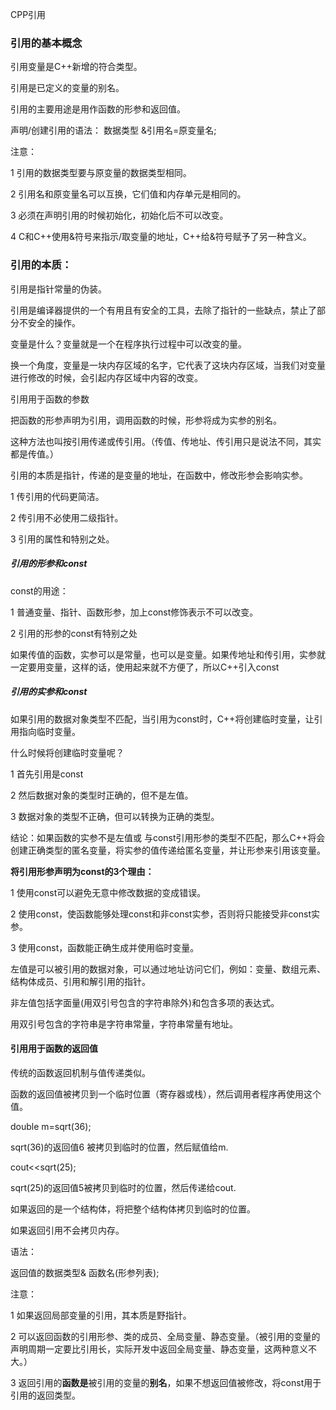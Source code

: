 CPP引用

### 引用的基本概念

引用变量是C++新增的符合类型。

引用是已定义的变量的别名。

引用的主要用途是用作函数的形参和返回值。

声明/创建引用的语法： 数据类型 &引用名=原变量名;

注意：

1 引用的数据类型要与原变量的数据类型相同。

2 引用名和原变量名可以互换，它们值和内存单元是相同的。

3 必须在声明引用的时候初始化，初始化后不可以改变。

4 C和C++使用&符号来指示/取变量的地址，C++给&符号赋予了另一种含义。

### 引用的本质：

引用是指针常量的伪装。

引用是编译器提供的一个有用且有安全的工具，去除了指针的一些缺点，禁止了部分不安全的操作。

变量是什么？变量就是一个在程序执行过程中可以改变的量。

换一个角度，变量是一块内存区域的名字，它代表了这块内存区域，当我们对变量进行修改的时候，会引起内存区域中内容的改变。 

引用用于函数的参数

把函数的形参声明为引用，调用函数的时候，形参将成为实参的别名。

这种方法也叫按引用传递或传引用。（传值、传地址、传引用只是说法不同，其实都是传值。）

引用的本质是指针，传递的是变量的地址，在函数中，修改形参会影响实参。

1 传引用的代码更简洁。

2 传引用不必使用二级指针。

3 引用的属性和特别之处。

##### 引用的形参和const

const的用途：

1 普通变量、指针、函数形参，加上const修饰表示不可以改变。

2 引用的形参的const有特别之处

如果传值的函数，实参可以是常量，也可以是变量。如果传地址和传引用，实参就一定要用变量，这样的话，使用起来就不方便了，所以C++引入const

##### 引用的实参和const

如果引用的数据对象类型不匹配，当引用为const时，C++将创建临时变量，让引用指向临时变量。

什么时候将创建临时变量呢？

1 首先引用是const

2 然后数据对象的类型时正确的，但不是左值。

3 数据对象的类型不正确，但可以转换为正确的类型。

结论：如果函数的实参不是左值或 与const引用形参的类型不匹配，那么C++将会创建正确类型的匿名变量，将实参的值传递给匿名变量，并让形参来引用该变量。

**将引用形参声明为const的3个理由：**

1 使用const可以避免无意中修改数据的变成错误。

2 使用const，使函数能够处理const和非const实参，否则将只能接受非const实参。

3 使用const，函数能正确生成并使用临时变量。

左值是可以被引用的数据对象，可以通过地址访问它们，例如：变量、数组元素、结构体成员、引用和解引用的指针。

非左值包括字面量(用双引号包含的字符串除外)和包含多项的表达式。

用双引号包含的字符串是字符串常量，字符串常量有地址。

#### 引用用于函数的返回值

传统的函数返回机制与值传递类似。

函数的返回值被拷贝到一个临时位置（寄存器或栈），然后调用者程序再使用这个值。

double m=sqrt(36); 

sqrt(36)的返回值6 被拷贝到临时的位置，然后赋值给m.

cout<<sqrt(25);

sqrt(25)的返回值5被拷贝到临时的位置，然后传递给cout.

如果返回的是一个结构体，将把整个结构体拷贝到临时的位置。

如果返回引用不会拷贝内存。

语法：

返回值的数据类型& 函数名(形参列表);

注意：

1 如果返回局部变量的引用，其本质是野指针。

2 可以返回函数的引用形参、类的成员、全局变量、静态变量。（被引用的变量的声明周期一定要比引用长，实际开发中返回全局变量、静态变量，这两种意义不大。）

3 返回引用的**函数是**被引用的变量的**别名**，如果不想返回值被修改，将const用于引用的返回类型。